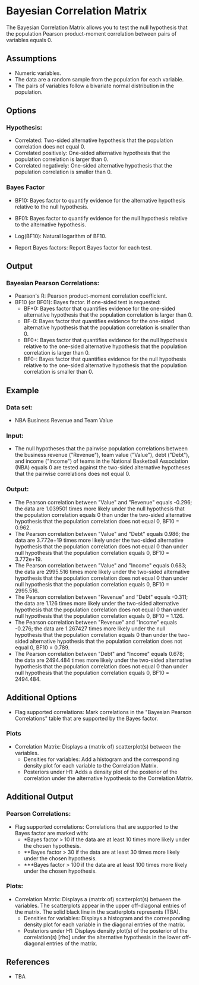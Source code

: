 Bayesian Correlation Matrix
==========================

The Bayesian Correlation Matrix allows you to test the null hypothesis that the population Pearson product-moment correlation between pairs of variables equals 0.

Assumptions
-----------
- Numeric variables.
- The data are a random sample from the population for each variable.
- The pairs of variables follow a bivariate normal distribution in the population.

Options
-------
### Hypothesis:
- Correlated: Two-sided alternative hypothesis that the population correlation does not equal 0. 
- Correlated positively: One-sided alternative hypothesis that the population correlation is larger than 0.
- Correlated negatively: One-sided alternative hypothesis that the population correlation is smaller than 0.

### Bayes Factor
- BF10: Bayes factor to quantify evidence for the alternative hypothesis relative to the null hypothesis.
- BF01: Bayes factor to quantify evidence for the null hypothesis relative to the alternative hypothesis.
- Log(BF10): Natural logarithm of BF10.

- Report Bayes factors: Report Bayes factor for each test.
 
Output
-------
### Bayesian Pearson Correlations:
- Pearson's R: Pearson product-moment correlation coefficient.
- BF10 (or BF01): Bayes factor. If one-sided test is requested: 
  - BF+0: Bayes factor that quantifies evidence for the one-sided alternative hypothesis that the population correlation is larger than 0.
  - BF-0: Bayes factor that quantifies evidence for the one-sided alternative hypothesis that the population correlation is smaller than 0.
  - BF0+: Bayes factor that quantifies evidence for the null hypothesis relative to the one-sided alternative hypothesis that the population correlation is larger than 0.
  - BF0-: Bayes factor that quantifies evidence for the null hypothesis relative to the one-sided alternative hypothesis that the population correlation is smaller than 0.

Example
-------

### Data set: 
- NBA Business Revenue and Team Value

### Input: 
- The null hypotheses that the pairwise population correlations between the business revenue ("Revenue"), team value ("Value"), debt ("Debt"), and income ("Income") of teams in the National Basketball Association (NBA) equals 0 are tested
  against the two-sided alternative hypotheses that the pairwise correlations does not equal 0.

### Output: 
- The Pearson correlation between "Value" and "Revenue" equals -0.296; the data are 1.039501 times more likely under the null hypothesis that the population correlation equals 0 
than under the two-sided alternative hypothesis that the population correlation does not equal 0, BF10 = 0.962. 
- The Pearson correlation between "Value" and "Debt" equals 0.986; the data are 3.772e+19 times more likely under the two-sided alternative hypothesis that the population correlation does 
not equal 0 than under null hypothesis that the population correlation equals 0, BF10 = 3.772e+19.
- The Pearson correlation between "Value" and "Income" equals 0.683; the data are 2995.516 times more likely under the two-sided alternative hypothesis that the population correlation does 
not equal 0 than under null hypothesis that the population correlation equals 0, BF10 = 2995.516.
- The Pearson correlation between "Revenue" and "Debt" equals -0.311; the data are 1.126 times more likely under the two-sided alternative hypothesis that the population correlation does 
not equal 0 than under null hypothesis that the population correlation equals 0, BF10 = 1.126.
- The Pearson correlation between "Revenue" and "Income" equals -0.276; the data are 1.267427 times more likely under the null hypothesis that the population correlation equals 0 
than under the two-sided alternative hypothesis that the population correlation does not equal 0, BF10 = 0.789.
- The Pearson correlation between "Debt" and "Income" equals 0.678; the data are 2494.484 times more likely under the two-sided alternative hypothesis that the population correlation does 
not equal 0 than under null hypothesis that the population correlation equals 0, BF10 = 2494.484.

Additional Options
-------
- Flag supported correlations: Mark correlations in the "Bayesian Pearson Correlations" table that are supported by the Bayes factor.

### Plots
  - Correlation Matrix: Displays a (matrix of) scatterplot(s) between the variables.
    - Densities for variables: Add a histogram and the corresponding density plot for each variable to the Correlation Matrix.
    - Posteriors under H1: Adds a density plot of the posterior of the correlation under the alternative hypothesis to the Correlation Matrix.

Additional Output
-------
### Pearson Correlations:
- Flag supported correlations: Correlations that are supported to the Bayes factor are marked with:
  - *Bayes factor > 10 if the data are at least 10 times more likely under the chosen hypothesis.
  - **Bayes factor > 30 if the data are at least 30 times more likely under the chosen hypothesis.
  - ***Bayes factor > 100 if the data are at least 100 times more likely under the chosen hypothesis.

### Plots:
  - Correlation Matrix: Displays a (matrix of) scatterplot(s) between the variables. The scatterplots appear in the upper off-diagonal entries of the
    matrix. The solid black line in the scatterplots represents (TBA).
    - Densities for variables: Displays a histogram and the corresponding density plot for each variable in the diagonal entries of the matrix.
    - Posteriors under H1: Displays density plot(s) of the posterior of the correlation(s) [rho] under the alternative hypothesis in the lower off-diagonal entries of the
    matrix.
      
References
-------
 - TBA















